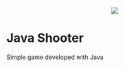 <div align="center">
  <img src="https://user-images.githubusercontent.com/62410044/93629462-be4c5f00-f9be-11ea-8f61-a8280bd893fd.gif">
  </a>
</div>

# Java Shooter
 Simple game developed with Java
